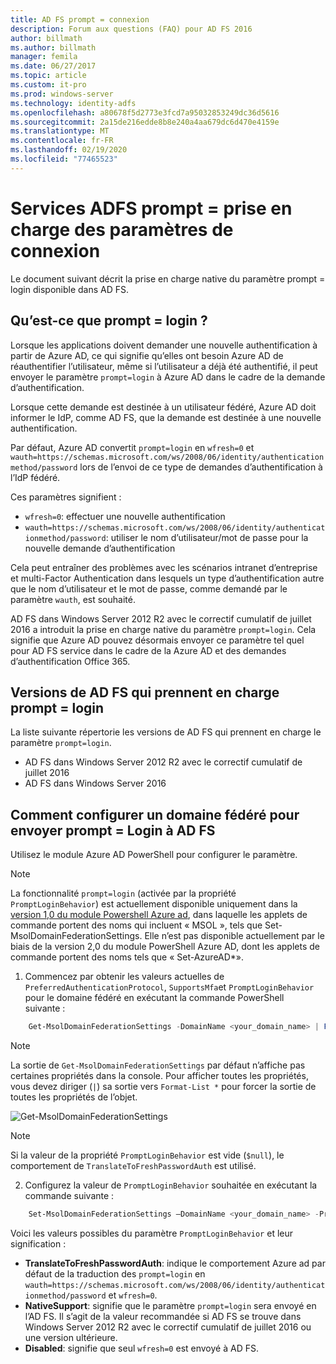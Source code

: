 ```yaml
---
title: AD FS prompt = connexion
description: Forum aux questions (FAQ) pour AD FS 2016
author: billmath
ms.author: billmath
manager: femila
ms.date: 06/27/2017
ms.topic: article
ms.custom: it-pro
ms.prod: windows-server
ms.technology: identity-adfs
ms.openlocfilehash: a80678f5d2773e3fcd7a95032853249dc36d5616
ms.sourcegitcommit: 2a15de216edde8b8e240a4aa679dc6d470e4159e
ms.translationtype: MT
ms.contentlocale: fr-FR
ms.lasthandoff: 02/19/2020
ms.locfileid: "77465523"
---
```

# <a name="active-directory-federation-services-promptlogin-parameter-support"></a>Services ADFS prompt = prise en charge des paramètres de connexion

Le document suivant décrit la prise en charge native du paramètre prompt = login disponible dans AD FS.

## <a name="what-is-promptlogin"></a>Qu’est-ce que prompt = login ?

Lorsque les applications doivent demander une nouvelle authentification à partir de Azure AD, ce qui signifie qu’elles ont besoin Azure AD de réauthentifier l’utilisateur, même si l’utilisateur a déjà été authentifié, il peut envoyer le paramètre `prompt=login` à Azure AD dans le cadre de la demande d’authentification.

Lorsque cette demande est destinée à un utilisateur fédéré, Azure AD doit informer le IdP, comme AD FS, que la demande est destinée à une nouvelle authentification.

Par défaut, Azure AD convertit `prompt=login` en `wfresh=0` et `wauth=https://schemas.microsoft.com/ws/2008/06/identity/authenticationmethod/password` lors de l’envoi de ce type de demandes d’authentification à l’IdP fédéré.

Ces paramètres signifient :

- `wfresh=0`: effectuer une nouvelle authentification
- `wauth=https://schemas.microsoft.com/ws/2008/06/identity/authenticationmethod/password`: utiliser le nom d’utilisateur/mot de passe pour la nouvelle demande d’authentification

Cela peut entraîner des problèmes avec les scénarios intranet d’entreprise et multi-Factor Authentication dans lesquels un type d’authentification autre que le nom d’utilisateur et le mot de passe, comme demandé par le paramètre `wauth`, est souhaité.  

AD FS dans Windows Server 2012 R2 avec le correctif cumulatif de juillet 2016 a introduit la prise en charge native du paramètre `prompt=login`. Cela signifie que Azure AD pouvez désormais envoyer ce paramètre tel quel pour AD FS service dans le cadre de la Azure AD et des demandes d’authentification Office 365.

## <a name="ad-fs-versions-that-support-promptlogin"></a>Versions de AD FS qui prennent en charge prompt = login

La liste suivante répertorie les versions de AD FS qui prennent en charge le paramètre `prompt=login`.

- AD FS dans Windows Server 2012 R2 avec le correctif cumulatif de juillet 2016
- AD FS dans Windows Server 2016

## <a name="how-to-configure-a-federated-domain-to-send-promptlogin-to-ad-fs"></a>Comment configurer un domaine fédéré pour envoyer prompt = Login à AD FS

Utilisez le module Azure AD PowerShell pour configurer le paramètre.

> [!NOTE]
> La fonctionnalité `prompt=login` (activée par la propriété `PromptLoginBehavior`) est actuellement disponible uniquement dans la [version 1,0 du module Powershell Azure ad](https://connect.microsoft.com/site1164/Downloads/DownloadDetails.aspx?DownloadID=59185), dans laquelle les applets de commande portent des noms qui incluent « MSOL », tels que Set-MsolDomainFederationSettings.  Elle n’est pas disponible actuellement par le biais de la version 2,0 du module PowerShell Azure AD, dont les applets de commande portent des noms tels que « Set-AzureAD\*».

1. Commencez par obtenir les valeurs actuelles de `PreferredAuthenticationProtocol`, `SupportsMfa`et `PromptLoginBehavior` pour le domaine fédéré en exécutant la commande PowerShell suivante :

```powershell
    Get-MsolDomainFederationSettings -DomainName <your_domain_name> | Format-List *
```

> [!NOTE]
> La sortie de `Get-MsolDomainFederationSettings` par défaut n’affiche pas certaines propriétés dans la console. Pour afficher toutes les propriétés, vous devez diriger (`|`) sa sortie vers `Format-List *` pour forcer la sortie de toutes les propriétés de l’objet.

![Get-MsolDomainFederationSettings](media/AD-FS-Prompt-Login/GetMsol.png)

> [!NOTE]
> Si la valeur de la propriété `PromptLoginBehavior` est vide (`$null`), le comportement de `TranslateToFreshPasswordAuth` est utilisé.

2. Configurez la valeur de `PromptLoginBehavior` souhaitée en exécutant la commande suivante :

```powershell
    Set-MsolDomainFederationSettings –DomainName <your_domain_name> -PreferredAuthenticationProtocol <current_value_from_step1> -SupportsMfa <current_value_from_step1> -PromptLoginBehavior <TranslateToFreshPasswordAuth|NativeSupport|Disabled>
```

Voici les valeurs possibles du paramètre `PromptLoginBehavior` et leur signification :

- **TranslateToFreshPasswordAuth**: indique le comportement Azure ad par défaut de la traduction des `prompt=login` en `wauth=https://schemas.microsoft.com/ws/2008/06/identity/authenticationmethod/password` et `wfresh=0`.
- **NativeSupport**: signifie que le paramètre `prompt=login` sera envoyé en l’AD FS. Il s’agit de la valeur recommandée si AD FS se trouve dans Windows Server 2012 R2 avec le correctif cumulatif de juillet 2016 ou une version ultérieure.
- **Disabled**: signifie que seul `wfresh=0` est envoyé à AD FS.
